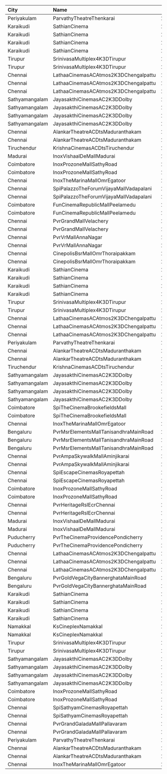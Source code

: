 | City           | Name                                   |  Time | Type            | Price | Capacity | Booked |
| :------------- | :------------------------------------- | ----: | :-------------- | ----: | -------: | -----: |
| Periyakulam    | ParvathyTheatreThenkarai               | 10:30 | Firstclass      |  100₹ |      272 |      0 |
| Karaikudi      | SathianCinema                          | 10:30 | Balcony         |  119₹ |       40 |     40 |
| Karaikudi      | SathianCinema                          | 10:30 | FirstClass      |  119₹ |       76 |     32 |
| Karaikudi      | SathianCinema                          | 10:30 | SecondClass     |  119₹ |      313 |      0 |
| Karaikudi      | SathianCinema                          | 10:30 | ThirdClass      |  119₹ |       66 |      0 |
| Tirupur        | SrinivasaMultiplex4K3DTirupur          | 10:30 | Balcony         |  110₹ |      142 |     71 |
| Tirupur        | SrinivasaMultiplex4K3DTirupur          | 10:30 | FirstClass      |  100₹ |      155 |     77 |
| Chennai        | LathaaCinemasACAtmos2K3DChengalpattu   | 11:00 | Boxa            |  120₹ |       45 |     45 |
| Chennai        | LathaaCinemasACAtmos2K3DChengalpattu   | 11:00 | Boxb            |  120₹ |       15 |     15 |
| Chennai        | LathaaCinemasACAtmos2K3DChengalpattu   | 11:00 | First           |  120₹ |      381 |    231 |
| Sathyamangalam | JayasakthiCinemasAC2K3DDolby           | 11:00 | PreminumGold    |  100₹ |        8 |      8 |
| Sathyamangalam | JayasakthiCinemasAC2K3DDolby           | 11:00 | PremiumPlatinum |  100₹ |        8 |      8 |
| Sathyamangalam | JayasakthiCinemasAC2K3DDolby           | 11:00 | FirstClass      |  100₹ |      277 |    132 |
| Sathyamangalam | JayasakthiCinemasAC2K3DDolby           | 11:00 | SecondClass     |   80₹ |       91 |     63 |
| Chennai        | AlankarTheatreACDtsMaduranthakam       | 11:30 | Gold            |  100₹ |      100 |     76 |
| Chennai        | AlankarTheatreACDtsMaduranthakam       | 11:30 | Silver          |  100₹ |      446 |    246 |
| Tiruchendur    | KrishnaCinemasACDtsTiruchendur         | 11:30 | FirstClass      |  110₹ |      400 |      0 |
| Madurai        | InoxVishaalDeMallMadurai               | 11:45 | Club            |  178₹ |       56 |      0 |
| Coimbatore     | InoxProzoneMallSathyRoad               | 11:50 | Club            |  153₹ |       78 |      0 |
| Coimbatore     | InoxProzoneMallSathyRoad               | 11:50 | Executive       |   60₹ |       10 |      0 |
| Chennai        | InoxTheMarinaMallOmrEgatoor            | 12:00 | Club            |  153₹ |       58 |      0 |
| Chennai        | SpiPalazzoTheForumVijayaMallVadapalani | 12:00 | Elite           |  153₹ |      104 |      5 |
| Chennai        | SpiPalazzoTheForumVijayaMallVadapalani | 12:00 | Budget          |   60₹ |       14 |     12 |
| Coimbatore     | FunCinemaRepublicMallPeelamedu         | 12:00 | Executive       |  191₹ |      162 |     86 |
| Coimbatore     | FunCinemaRepublicMallPeelamedu         | 12:00 | Normal          |   60₹ |       19 |     18 |
| Chennai        | PvrGrandMallVelachery                  | 12:10 | Classic         |   60₹ |       14 |     14 |
| Chennai        | PvrGrandMallVelachery                  | 12:10 | Prime           |  153₹ |      114 |     17 |
| Chennai        | PvrVrMallAnnaNagar                     | 12:30 | Classic         |   60₹ |        8 |      8 |
| Chennai        | PvrVrMallAnnaNagar                     | 12:30 | Prime           |  191₹ |       55 |      6 |
| Chennai        | CinepolisBsrMallOmrThoraipakkam        | 12:40 | Normal          |   60₹ |        8 |      4 |
| Chennai        | CinepolisBsrMallOmrThoraipakkam        | 12:40 | Executive       |  153₹ |       76 |      3 |
| Karaikudi      | SathianCinema                          | 14:15 | Balcony         |  119₹ |       40 |     40 |
| Karaikudi      | SathianCinema                          | 14:15 | FirstClass      |  119₹ |       76 |     32 |
| Karaikudi      | SathianCinema                          | 14:15 | SecondClass     |  119₹ |      313 |      0 |
| Karaikudi      | SathianCinema                          | 14:15 | ThirdClass      |  119₹ |       66 |      0 |
| Tirupur        | SrinivasaMultiplex4K3DTirupur          | 14:15 | Balcony         |  110₹ |      142 |     71 |
| Tirupur        | SrinivasaMultiplex4K3DTirupur          | 14:15 | FirstClass      |  100₹ |      155 |     77 |
| Chennai        | LathaaCinemasACAtmos2K3DChengalpattu   | 14:15 | Boxa            |  120₹ |       45 |     45 |
| Chennai        | LathaaCinemasACAtmos2K3DChengalpattu   | 14:15 | Boxb            |  120₹ |       15 |     15 |
| Chennai        | LathaaCinemasACAtmos2K3DChengalpattu   | 14:15 | First           |  120₹ |      381 |    231 |
| Periyakulam    | ParvathyTheatreThenkarai               | 14:30 | Firstclass      |  100₹ |      272 |      0 |
| Chennai        | AlankarTheatreACDtsMaduranthakam       | 14:30 | Gold            |  100₹ |      100 |     76 |
| Chennai        | AlankarTheatreACDtsMaduranthakam       | 14:30 | Silver          |  100₹ |      446 |    246 |
| Tiruchendur    | KrishnaCinemasACDtsTiruchendur         | 14:30 | FirstClass      |  110₹ |      400 |      0 |
| Sathyamangalam | JayasakthiCinemasAC2K3DDolby           | 14:30 | PreminumGold    |  100₹ |        8 |      8 |
| Sathyamangalam | JayasakthiCinemasAC2K3DDolby           | 14:30 | PremiumPlatinum |  100₹ |        8 |      8 |
| Sathyamangalam | JayasakthiCinemasAC2K3DDolby           | 14:30 | FirstClass      |  100₹ |      277 |    132 |
| Sathyamangalam | JayasakthiCinemasAC2K3DDolby           | 14:30 | SecondClass     |   80₹ |       91 |     63 |
| Coimbatore     | SpiTheCinemaBrookefieldsMall           | 15:00 | Elite           |  191₹ |       86 |      7 |
| Coimbatore     | SpiTheCinemaBrookefieldsMall           | 15:00 | Budget          |   60₹ |       10 |      6 |
| Chennai        | InoxTheMarinaMallOmrEgatoor            | 15:05 | Club            |  153₹ |       62 |      0 |
| Bengaluru      | PvrMsrElementsMallTanisandhraMainRoad  | 15:15 | Classic         |  112₹ |       83 |      2 |
| Bengaluru      | PvrMsrElementsMallTanisandhraMainRoad  | 15:15 | Prime           |  140₹ |       11 |      0 |
| Bengaluru      | PvrMsrElementsMallTanisandhraMainRoad  | 15:15 | Recliner        |  240₹ |        7 |      0 |
| Chennai        | PvrAmpaSkywalkMallAminjikarai          | 15:15 | Classic         |   60₹ |       16 |     16 |
| Chennai        | PvrAmpaSkywalkMallAminjikarai          | 15:15 | Prime           |  191₹ |       89 |      9 |
| Chennai        | SpiEscapeCinemasRoyapettah             | 15:20 | Elite           |  191₹ |       50 |     22 |
| Chennai        | SpiEscapeCinemasRoyapettah             | 15:20 | Budget          |   60₹ |        5 |      5 |
| Coimbatore     | InoxProzoneMallSathyRoad               | 15:25 | Club            |  153₹ |       64 |      0 |
| Coimbatore     | InoxProzoneMallSathyRoad               | 15:25 | Executive       |   60₹ |        7 |      0 |
| Chennai        | PvrHeritageRslEcrChennai               | 15:30 | Classic         |   60₹ |       11 |     11 |
| Chennai        | PvrHeritageRslEcrChennai               | 15:30 | Prime           |  153₹ |       99 |     52 |
| Madurai        | InoxVishaalDeMallMadurai               | 15:30 | Club            |  178₹ |       67 |      0 |
| Madurai        | InoxVishaalDeMallMadurai               | 15:30 | Executive       |   60₹ |        1 |      0 |
| Puducherry     | PvrTheCinemaProvidencePondicherry      | 15:40 | Elite           |  150₹ |       86 |      4 |
| Puducherry     | PvrTheCinemaProvidencePondicherry      | 15:40 | Premium         |  110₹ |       29 |      0 |
| Chennai        | LathaaCinemasACAtmos2K3DChengalpattu   | 18:00 | Boxa            |  120₹ |       45 |     45 |
| Chennai        | LathaaCinemasACAtmos2K3DChengalpattu   | 18:00 | Boxb            |  120₹ |       15 |     15 |
| Chennai        | LathaaCinemasACAtmos2K3DChengalpattu   | 18:00 | First           |  120₹ |      381 |    231 |
| Bengaluru      | PvrGoldVegaCityBannerghataMainRoad     | 18:10 | Gold            |  400₹ |       10 |      2 |
| Bengaluru      | PvrGoldVegaCityBannerghataMainRoad     | 18:10 | GoldPrime       |  500₹ |        7 |      0 |
| Karaikudi      | SathianCinema                          | 18:15 | Balcony         |  119₹ |       40 |     40 |
| Karaikudi      | SathianCinema                          | 18:15 | FirstClass      |  119₹ |       76 |     32 |
| Karaikudi      | SathianCinema                          | 18:15 | SecondClass     |  119₹ |      313 |      0 |
| Karaikudi      | SathianCinema                          | 18:15 | ThirdClass      |  119₹ |       66 |      0 |
| Namakkal       | KsCineplexNamakkal                     | 18:15 | Balcony         |  120₹ |       89 |     40 |
| Namakkal       | KsCineplexNamakkal                     | 18:15 | FirstClass      |  100₹ |      113 |     49 |
| Tirupur        | SrinivasaMultiplex4K3DTirupur          | 18:15 | Balcony         |  110₹ |      142 |     71 |
| Tirupur        | SrinivasaMultiplex4K3DTirupur          | 18:15 | FirstClass      |  100₹ |      155 |     77 |
| Sathyamangalam | JayasakthiCinemasAC2K3DDolby           | 18:15 | PreminumGold    |  100₹ |        8 |      8 |
| Sathyamangalam | JayasakthiCinemasAC2K3DDolby           | 18:15 | PremiumPlatinum |  100₹ |        8 |      8 |
| Sathyamangalam | JayasakthiCinemasAC2K3DDolby           | 18:15 | FirstClass      |  100₹ |      277 |    132 |
| Sathyamangalam | JayasakthiCinemasAC2K3DDolby           | 18:15 | SecondClass     |   80₹ |       91 |     63 |
| Coimbatore     | InoxProzoneMallSathyRoad               | 18:25 | Club            |  153₹ |       63 |      0 |
| Coimbatore     | InoxProzoneMallSathyRoad               | 18:25 | Executive       |   60₹ |        8 |      0 |
| Chennai        | SpiSathyamCinemasRoyapettah            | 18:30 | Elite           |  153₹ |       51 |     13 |
| Chennai        | SpiSathyamCinemasRoyapettah            | 18:30 | Budget          |   60₹ |        6 |      6 |
| Chennai        | PvrGrandGaladaMallPallavaram           | 18:30 | Classic         |   60₹ |       17 |     17 |
| Chennai        | PvrGrandGaladaMallPallavaram           | 18:30 | Prime           |  153₹ |       92 |     22 |
| Periyakulam    | ParvathyTheatreThenkarai               | 18:30 | Firstclass      |  100₹ |      272 |      0 |
| Chennai        | AlankarTheatreACDtsMaduranthakam       | 18:30 | Gold            |  100₹ |      100 |     76 |
| Chennai        | AlankarTheatreACDtsMaduranthakam       | 18:30 | Silver          |  100₹ |      446 |    246 |
| Chennai        | InoxTheMarinaMallOmrEgatoor            | 18:35 | Club            |  153₹ |       57 |      0 |
